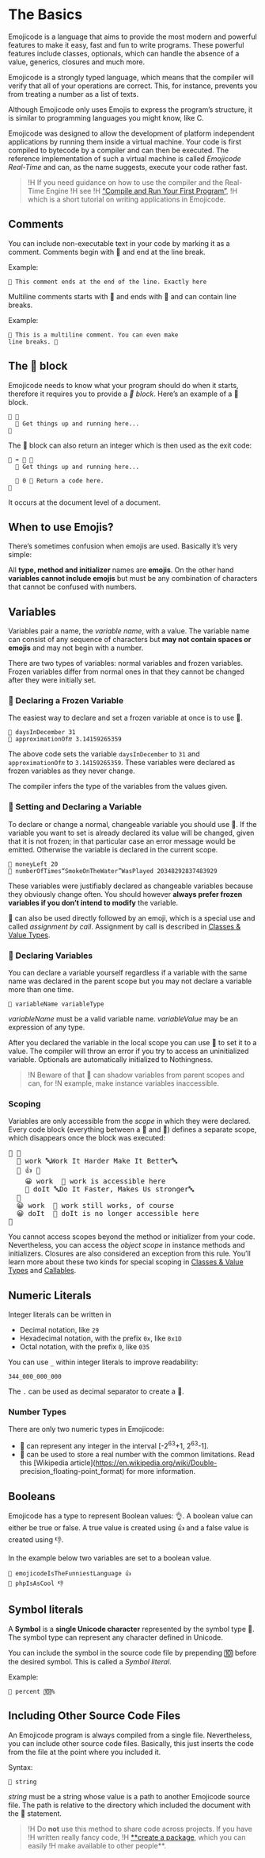 # The Basics

Emojicode is a language that aims to provide the most modern and powerful
features to make it easy, fast and fun to write programs. These powerful
features include classes, optionals, which can handle the absence of a value,
generics, closures and much more.

Emojicode is a strongly typed language, which means that the compiler will
verify that all of your operations are correct. This, for instance, prevents you
from treating a number as a list of texts.

Although Emojicode only uses Emojis to express the program’s structure, it is
similar to programming languages you might know, like C.

Emojicode was designed to allow the development of platform independent
applications by running them inside a virtual machine. Your code is first
compiled to bytecode by a compiler and can then be executed. The reference
implementation of such a virtual machine is called *Emojicode Real-Time* and
can, as the name suggests, execute your code rather fast.

>!H If you need guidance on how to use the compiler and the Real-Time Engine
>!H see
>!H [“Compile and Run Your First Program”](../guides/compile-and-run.html),
>!H which is a short tutorial on writing applications in Emojicode.

## Comments

You can include non-executable text in your code by marking it as a comment.
Comments begin with 👴 and end at the line break.

Example:

    👴 This comment ends at the end of the line. Exactly here

Multiline comments starts with 👵 and ends with 👵 and can contain line breaks.

Example:

    👵 This is a multiline comment. You can even make
    line breaks. 👵

## The 🏁 block

Emojicode needs to know what your program should do when it starts, therefore
it requires you to provide a *🏁 block*. Here’s an example of a 🏁 block.

```
🏁 🍇
  👴 Get things up and running here...
🍉
```

The 🏁 block can also return an integer which is then used as the exit code:

```
🏁 ➡️ 🚂 🍇
  👴 Get things up and running here...

  🍎 0 👴 Return a code here.
🍉
```

It occurs at the document level of a document.

## When to use Emojis?

There’s sometimes confusion when emojis are used. Basically it’s very simple:

All **type, method and initializer** names are **emojis**. On the
other hand **variables cannot include emojis** but must be any combination of
characters that cannot be confused with numbers.

## Variables

Variables pair a name, the *variable name*, with a value. The variable name can
consist of any sequence of characters but **may not contain spaces or emojis**
and may not begin with a number.

There are two types of variables: normal variables and frozen variables. Frozen
variables differ from normal ones in that they cannot be changed after
they were initially set.

### 🍦 Declaring a Frozen Variable

The easiest way to declare and set a frozen variable at once is to use 🍦.

```
🍦 daysInDecember 31
🍦 approximationOf𝜋 3.14159265359
```

The above code sets the variable `daysInDecember` to `31` and `approximationOf𝜋`
to `3.14159265359`. These variables were declared as frozen variables as they
never change.

The compiler infers the type of the variables from the values given.

### 🍮 Setting and Declaring a Variable

To declare or change a normal, changeable variable you should use 🍮. If the
variable you want to set is already declared its value will be changed, given
that it is not frozen; in that particular case an error message would be
emitted. Otherwise the variable is declared in the current scope.

```
🍮 moneyLeft 20
🍮 numberOfTimes“SmokeOnTheWater”WasPlayed 20348292837483929
```

These variables were justifiably declared as changeable variables because they
obviously change often. You should however **always prefer frozen variables if
you don’t intend to modify** the variable.

🍮 can also be used directly followed by an emoji, which is a special use and
called *assignment by call*. Assignment by call is described in
[Classes & Value Types](classes-valuetypes.html#assignment-by-call).

### 🍰 Declaring Variables

You can declare a variable yourself regardless if a variable with the same name
was declared in the parent scope but you may not declare a variable more than
one time.

```
🍰 variableName variableType
```

*variableName* must be a valid variable name. *variableValue* may be an
expression of any type.

After you declared the variable in the local scope you can use 🍮 to set it to a
value. The compiler will throw an error if you try to access an uninitialized
variable. Optionals are automatically initialized to Nothingness.

>!N Beware of that 🍰 can shadow variables from parent scopes and can, for
>!N example, make instance variables inaccessible.

### Scoping

Variables are only accessible from the *scope* in which they were declared.
Every code block (everything between a 🍇 and 🍉) defines a separate scope,
which disappears once the block was executed:

<pre class="negative-example">
🏁 🍇
  🍦 work 🔤Work It Harder Make It Better🔤
  🍊 👍 🍇
    😀 work  👴 work is accessible here
    🍦 doIt 🔤Do It Faster, Makes Us stronger🔤
  🍉
  😀 work  👴 work still works, of course
  😀 doIt  👴 doIt is no longer accessible here
🍉
</pre>

You cannot access scopes beyond the method or initializer from
your code. Nevertheless, you can access the *object scope* in instance methods
and initializers. Closures are also considered an exception from this rule.
You’ll learn more about these two kinds for special scoping in [Classes & Value
Types](classes-valuetypes.html) and [Callables](callables.html).

## Numeric Literals

Integer literals can be written in

- Decimal notation, like `29`
- Hexadecimal notation, with the prefix `0x`, like `0x1D`
- Octal notation, with the prefix `0`, like `035`

You can use `_` within integer literals to improve readability:

    344_000_000_000

The `.` can be used as decimal separator to create a 🚀.

### Number Types

There are only two numeric types in Emojicode:

- 🚂 can represent any integer in the interval [-2<sup>63</sup>+1,
2<sup>63</sup>-1].
- 🚀 can be used to store a real number with the common
limitations. Read this [Wikipedia article](https://en.wikipedia.org/wiki/Double-
precision_floating-point_format) for more information.

## Booleans

Emojicode has a type to represent Boolean values: 👌. A boolean value can either
be true or false. A true value is created using 👍 and a false value is created
using 👎.

In the example below two variables are set to a boolean value.

```
🍦 emojicodeIsTheFunniestLanguage 👍
🍦 phpIsAsCool 👎
```

## Symbol literals

A **Symbol** is a **single Unicode character** represented by the symbol type 🔣.
The symbol type can represent any character defined in Unicode.

You can include the symbol in the source code file by prepending 🔟 before the
desired symbol. This is called a *Symbol literal*.

Example:

```
🍦 percent 🔟%
```

## Including Other Source Code Files

An Emojicode program is always compiled from a single file. Nevertheless, you
can include other source code files. Basically, this just
inserts the code from the file at the point where you included it.

Syntax:

```
📜 string
```

*string* must be a string whose value is a path to another Emojicode source
file. The path is relative to the directory which included the document with the
📜 statement.

>!H Do **not** use this method to share code across projects. If you have
>!H written really fancy code,
>!H [**create a package](/docs/reference/packages.html), which you can easily
>!H make available to other people**.

